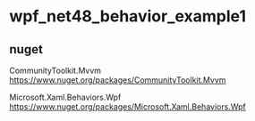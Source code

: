 # wpf_net48_behavior_example1

## nuget

CommunityToolkit.Mvvm  
https://www.nuget.org/packages/CommunityToolkit.Mvvm

Microsoft.Xaml.Behaviors.Wpf  
https://www.nuget.org/packages/Microsoft.Xaml.Behaviors.Wpf